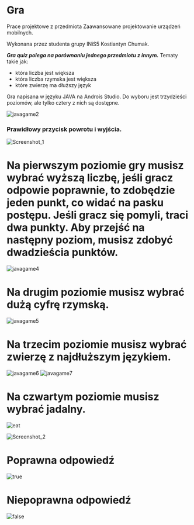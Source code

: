
# Gra


Prace projektowe z przedmiota Zaawansowane projektowanie urządzeń mobilnych.


Wykonana przez studenta grupy INiS5 Kostiantyn Chumak.

___Gra quiz polega na porównaniu jednego przedmiotu z innym.___ 
Tematy takie jak:
- która liczba jest większa
- która liczba rzymska jest większa
- które zwierzę ma dłuższy język

Gra napisana w języku JAVA na Androis Studio.
Do wyboru jest trzydzieści poziomów, ale tylko cztery z nich są dostępne.

![javagame2](https://user-images.githubusercontent.com/60564197/119229145-34413100-bb1f-11eb-8770-fd89df8dd844.png)

### Prawidłowy przycisk powrotu i wyjścia.
![Screenshot_1](https://user-images.githubusercontent.com/60564197/119268494-f49c4700-bbfb-11eb-96a1-d8aba36e8413.png)


# Na pierwszym poziomie gry musisz wybrać wyższą liczbę, jeśli gracz odpowie poprawnie, to zdobędzie jeden punkt, co widać na pasku postępu. Jeśli gracz się pomyli, traci dwa punkty. Aby przejść na następny poziom, musisz zdobyć dwadzieścia punktów.

![javagame4](https://user-images.githubusercontent.com/60564197/119229148-35725e00-bb1f-11eb-9cad-251afdb75154.png)

# Na drugim poziomie musisz wybrać dużą cyfrę rzymską.

![javagame5](https://user-images.githubusercontent.com/60564197/119229149-360af480-bb1f-11eb-9329-d6c35068d97b.png)

# Na trzecim poziomie musisz wybrać zwierzę z najdłuższym językiem.

![javagame6](https://user-images.githubusercontent.com/60564197/119229147-35725e00-bb1f-11eb-8d07-864d1e133d50.png)
![javagame7](https://user-images.githubusercontent.com/60564197/119229150-36a38b00-bb1f-11eb-9540-c2427f0b7185.png)

# Na czwartym poziomie musisz wybrać jadalny.

![eat](https://user-images.githubusercontent.com/60564197/119268506-fc5beb80-bbfb-11eb-87e7-fbe6b4df3944.png)


![Screenshot_2](https://user-images.githubusercontent.com/60564197/119268498-f8c86480-bbfb-11eb-9465-e986fc7e46ea.png)

# Poprawna odpowiedź


![true](https://user-images.githubusercontent.com/60564197/119268497-f6fea100-bbfb-11eb-949b-9e6e46aa08bc.png)

# Niepoprawna odpowiedź

![false](https://user-images.githubusercontent.com/60564197/119268504-fb2abe80-bbfb-11eb-96c4-344b5dd7d9d5.png)


